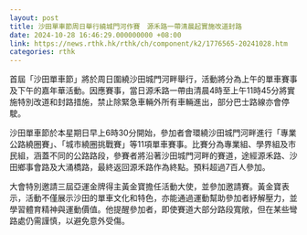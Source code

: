 ```yaml
---
layout: post
title: 沙田單車節周日舉行繞城門河作賽　源禾路一帶清晨起實施改道封路
date: 2024-10-28 16:46:29.000000000 +08:00
link: https://news.rthk.hk/rthk/ch/component/k2/1776565-20241028.htm
categories: rthk
---
```


首屆「沙田單車節」將於周日圍繞沙田城門河畔舉行，活動將分為上午的單車賽事及下午的嘉年華活動。因應賽事，當日源禾路一帶由清晨4時至上午11時45分將實施特別改道和封路措施，禁止除緊急車輛外所有車輛進出，部分巴士路線亦會停駛。

沙田單車節於本星期日早上6時30分開始，參加者會環繞沙田城門河畔進行「專業公路繞圈賽」、「城市繞圈挑戰賽」等11項單車賽事。比賽分為專業組、學界組及市民組，涵蓋不同的公路路段，參賽者將沿著沙田城門河畔的賽道，途經源禾路、沙田鄉事會路及大涌橋路，最終返回源禾路作為終點。預料超過7百人參加。

大會特別邀請三屆亞運金牌得主黃金寶擔任活動大使，並參加邀請賽。黃金寶表示，活動不僅展示沙田的單車文化和特色，亦能通過運動幫助參加者紓解壓力，並學習體育精神與運動價值。他提醒參加者，即使賽道大部分路段寬敞，但在某些彎路處仍需謹慎，以避免意外受傷。
